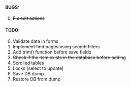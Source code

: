 #### BUGS:
0. ~~Fix edit actions~~

#### TODO:
0. Validate data in forms
0. ~~Implement find pages using search filters~~
0. Add trim() function before save fields
0. ~~Check if the item exists in the database before adding~~
0. Scrolled tables
0. Locks (select to update)
0. Save DB dump
0. Restore DB from dump
